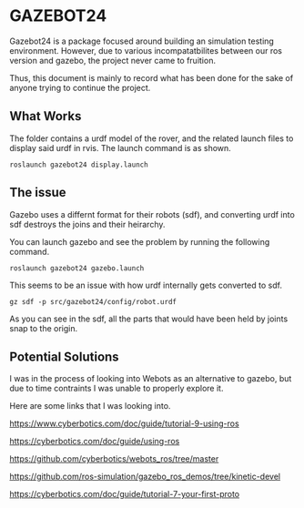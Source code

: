 # GAZEBOT24

Gazebot24 is a package focused around building an simulation testing environment. However, due to various incompatatbilites between our ros version and gazebo, the project never came to fruition.

Thus, this document is mainly to record what has been done for the sake of anyone trying to continue the project.

## What Works

The folder contains a urdf model of the rover, and the related launch files to display said urdf in rvis. The launch command is as shown.

```
roslaunch gazebot24 display.launch
```

## The issue 

Gazebo uses a differnt format for their robots (sdf), and converting urdf into sdf destroys the joins and their heirarchy.

You can launch gazebo and see the problem by running the following command.

```
roslaunch gazebot24 gazebo.launch
```


This seems to be an issue with how urdf internally gets converted to sdf.

```
gz sdf -p src/gazebot24/config/robot.urdf
```

As you can see in the sdf, all the parts that would have been held by joints snap to the origin.


## Potential Solutions

I was in the process of looking into Webots as an alternative to gazebo, but due to time contraints I was unable to properly explore it.

Here are some links that I was looking into.

https://www.cyberbotics.com/doc/guide/tutorial-9-using-ros

https://cyberbotics.com/doc/guide/using-ros

https://github.com/cyberbotics/webots_ros/tree/master

https://github.com/ros-simulation/gazebo_ros_demos/tree/kinetic-devel

https://cyberbotics.com/doc/guide/tutorial-7-your-first-proto
